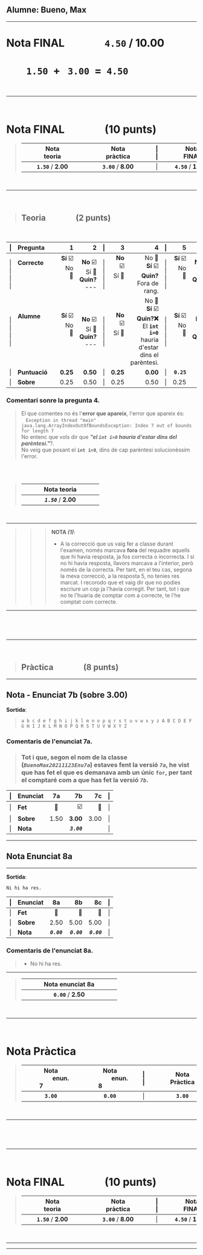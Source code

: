 ## Alumne:  **Bueno, Max**
---

# **Nota FINAL**&nbsp;&nbsp;&nbsp;&nbsp;&nbsp;&nbsp;&nbsp;&nbsp;&nbsp;&nbsp;&nbsp;&nbsp;&nbsp;&nbsp;&nbsp;&nbsp;**```4.50```** / **10.00**

# &nbsp;&nbsp;&nbsp;&nbsp;&nbsp;&nbsp;&nbsp;&nbsp;```1.50```&nbsp;&nbsp;**+**&nbsp;&nbsp; ```3.00```&nbsp;&nbsp;**=**&nbsp;&nbsp;**```4.50```**

<br><hr><br>
# **Nota FINAL**&nbsp;&nbsp;&nbsp;&nbsp;&nbsp;&nbsp;&nbsp;&nbsp;&nbsp;&nbsp;&nbsp;&nbsp;&nbsp;&nbsp;&nbsp;&nbsp;(10 punts)
>|&nbsp;&nbsp;&nbsp;&nbsp;&nbsp;&nbsp;&nbsp;&nbsp;&nbsp;&nbsp;&nbsp;&nbsp;Nota&nbsp;&nbsp;&nbsp;&nbsp;&nbsp;&nbsp;&nbsp;&nbsp;&nbsp;&nbsp;&nbsp;&nbsp;<br>&nbsp;&nbsp;&nbsp;&nbsp;&nbsp;&nbsp;&nbsp;&nbsp;&nbsp;&nbsp;&nbsp;&nbsp;teoria&nbsp;&nbsp;&nbsp;&nbsp;&nbsp;&nbsp;&nbsp;&nbsp;&nbsp;&nbsp;&nbsp;&nbsp;|&nbsp;&nbsp;&nbsp;&nbsp;&nbsp;&nbsp;&nbsp;&nbsp;&nbsp;&nbsp;&nbsp;&nbsp;Nota&nbsp;&nbsp;&nbsp;&nbsp;&nbsp;&nbsp;&nbsp;&nbsp;&nbsp;&nbsp;&nbsp;&nbsp;<br>&nbsp;&nbsp;&nbsp;&nbsp;&nbsp;&nbsp;&nbsp;&nbsp;&nbsp;&nbsp;&nbsp;&nbsp;pràctica&nbsp;&nbsp;&nbsp;&nbsp;&nbsp;&nbsp;&nbsp;&nbsp;&nbsp;&nbsp;&nbsp;&nbsp;|\|<br>\||&nbsp;&nbsp;&nbsp;&nbsp;&nbsp;&nbsp;&nbsp;&nbsp;&nbsp;&nbsp;&nbsp;&nbsp;Nota&nbsp;&nbsp;&nbsp;&nbsp;&nbsp;&nbsp;&nbsp;&nbsp;&nbsp;&nbsp;&nbsp;&nbsp;<br>&nbsp;&nbsp;&nbsp;&nbsp;&nbsp;&nbsp;&nbsp;&nbsp;&nbsp;&nbsp;&nbsp;&nbsp;FINAL&nbsp;&nbsp;&nbsp;&nbsp;&nbsp;&nbsp;&nbsp;&nbsp;&nbsp;&nbsp;&nbsp;&nbsp;|
>|:-:|:-:|:-:|:-:|
>|**```1.50```**&nbsp;/&nbsp;**2.00**|**```3.00```**&nbsp;/**&nbsp;8.00**|\||**```4.50```**&nbsp;/**&nbsp;10.00**

<br><hr><br>

> ## **Teoria**&nbsp;&nbsp;&nbsp;&nbsp;&nbsp;&nbsp;&nbsp;&nbsp;&nbsp;&nbsp;&nbsp;&nbsp;&nbsp;&nbsp;&nbsp;&nbsp;(2 punts)
<br>

| \||Pregunta|**1**|**2**|\||**3**|**4**|\||**5**|**6**|**\|**| **NOTA&nbsp;&nbsp;&nbsp;&nbsp;&nbsp;\|**|
|:-|:-|-:|-:|:-:|-:|-:|:-:|-:|-:|-:|-:|
| \|<br>\|<br>\|<br>\|<br>|**Correcte**&nbsp;&nbsp;&nbsp;&nbsp;<br><br><br><br>|**Sí** ☑️<br>No 🔲<br><br><br>|**No** ☑️<br>Sí 🔲<br>**Quin?**<br>---<br>|\|<br>\|<br>\|<br>\|<br>|**No** ☑️<br>Sí 🔲<br><br><br>|No 🔲<br>**Sí** ☑️<br>**Quin?**<br>Fora de rang.|\|<br>\|<br>\|<br>\|<br>|**Sí** ☑️<br>No 🔲<br><br><br>|**No** ☑️<br>Sí 🔲<br>**Quin?**<br>---<br>|\|<br>\|<br>\|<br>\||<br><br><br>|
| \|<br>\|<br>\|<br>\|<br>|**Alumne**&nbsp;&nbsp;&nbsp;&nbsp;<br><br><br><br><br>|**Sí** ☑️<br>No 🔲<br><br><br>|**No** ☑️<br>Sí 🔲<br>**Quin?**<br>---<br>|\|<br>\|<br>\|<br>\|<br>|**No** ☑️<br>Sí 🔲<br><br><br>|No 🔲<br>**Sí** ☑️<br>**Quin?❌**<br>El **```int i=0```** hauria d'estar dins el parèntesi.<br>|\|<br>\|<br>\|<br>\|<br>|**Sí** ☑️<br>No 🔲<br><br><br>|**No** 🔲<br>Sí ☑️<br>**Quin?**<br>---<br>|\|<br>\|<br>\|<br>\|<br>
| \||**Puntuació**&nbsp;&nbsp;&nbsp;&nbsp;|**0.25**|**0.50**|\||**0.25**|**0.00**|\||**```0.25```**|**```0.25```**|\||***```1.50```* *(1)*** **\|**|
| \||**Sobre**&nbsp;&nbsp;&nbsp;&nbsp;|0.25|0.50|\||0.25|0.50|\||0.25|0.25|\||**2.00**&nbsp;&nbsp;&nbsp;&nbsp;**\|**|

### Comentari sonre la **pregunta 4**.
> El que comentes no és l'**error que apareix**, l'error que apareix és:<br>
> &nbsp;&nbsp;&nbsp;```Exception in thread "main" java.lang.ArrayIndexOutOfBoundsException: Index 7 out of bounds for length 7```<br>
> No entenc que vols dir que ***"el ```int i=0``` hauria d'estar dins del parèntesi."***?.<br>
> No veig que posant el **```int i=0```**, dins de cap parèntesi solucionèssim l'error.<br>
> 

<br>
<br>

>|&nbsp;&nbsp;&nbsp;&nbsp;&nbsp;&nbsp;&nbsp;&nbsp;&nbsp;&nbsp;&nbsp;&nbsp;**Nota teoria**&nbsp;&nbsp;&nbsp;&nbsp;&nbsp;&nbsp;&nbsp;&nbsp;&nbsp;&nbsp;&nbsp;&nbsp;|
>|:-:|
>|***```1.50```***&nbsp;/&nbsp;**2.00**|

<br>
<hr>

> > > **NOTA *(1)***:
> > > * A la correcció que us vaig fer a classe durant l'examen, només marcava **fora** del requadre aquells que hi havia resposta, ja fos correcta o incorrecta. I si no hi havia resposta, llavors marcava a l'interior, però només de la correcta.
Per tant, en el teu cas, segona la meva correcció, a la resposta 5, no tenies res marcat.
I recorodo que et vaig dir que no podies escriure un cop ja l'havia corregit.
Per tant, tot i que no te l'huaria de comptar com a correcte, te l'he comptat com correcte.
<hr>
<br>

<br><hr><br>

> ## **Pràctica**&nbsp;&nbsp;&nbsp;&nbsp;&nbsp;&nbsp;&nbsp;&nbsp;&nbsp;&nbsp;&nbsp;&nbsp;&nbsp;&nbsp;&nbsp;&nbsp;(8 punts)

<hr>

## **Nota** - Enunciat **7b** (sobre **3.00**)

**Sortida**:
>```
> a b c d e f g h i j k l m n o p q r s t u v w x y z A B C D E F G H I J K L M N O P Q R S T U V W X Y Z  
>```

### Comentaris de l'**enunciat 7a**.
> ### Tot i que, segon el nom de la classe (***```BuenoMax20211123Enu7a```***) estaves fent la versió ***```7a```***, he vist que has fet el que es demanava amb **un únic** **```for```**, per tant el comptaré com a que has fet la versió ***```7b```***.



|\||Enunciat |7a|7b|7c|\|
|:-|:-|:-:|-:|-:|-:|
|\||**Fet**|🔲|☑️|🔲|\|
|\||**Sobre**|1.50|**3.00**|3.00|\|
|\||**Nota**||***```3.00```***||\|

<hr>

## **Nota** Enunciat **8a**
---

**Sortida**:
```
Ni hi ha res.
```

|\||Enunciat |8a|8b|8c|\|
|:-|:-|:-:|-:|-:|-:|
|\||**Fet**|🔲|🔲|🔲|\|
|\||**Sobre**|2.50|5.00|5.00|\|
|\||**Nota**|***```0.00```***|***```0.00```***|***```0.00```***|\|

### Comentaris de l'**enunciat 8a**.
> - No hi ha res.

<hr>

>|&nbsp;&nbsp;&nbsp;&nbsp;&nbsp;&nbsp;&nbsp;&nbsp;&nbsp;&nbsp;&nbsp;&nbsp;**Nota enunciat 8a**&nbsp;&nbsp;&nbsp;&nbsp;&nbsp;&nbsp;&nbsp;&nbsp;&nbsp;&nbsp;&nbsp;&nbsp;|
>|:-:|
>|**```0.00```**&nbsp;/&nbsp;**2.50**|


<br><hr><br>

# **Nota Pràctica**

>|&nbsp;&nbsp;&nbsp;&nbsp;&nbsp;&nbsp;&nbsp;&nbsp;&nbsp;&nbsp;&nbsp;&nbsp;Nota&nbsp;&nbsp;&nbsp;&nbsp;&nbsp;&nbsp;&nbsp;&nbsp;&nbsp;&nbsp;&nbsp;&nbsp;<br>&nbsp;&nbsp;&nbsp;&nbsp;&nbsp;&nbsp;&nbsp;&nbsp;&nbsp;&nbsp;&nbsp;&nbsp;enun. 7&nbsp;&nbsp;&nbsp;&nbsp;&nbsp;&nbsp;&nbsp;&nbsp;&nbsp;&nbsp;&nbsp;&nbsp;|&nbsp;&nbsp;&nbsp;&nbsp;&nbsp;&nbsp;&nbsp;&nbsp;&nbsp;&nbsp;&nbsp;&nbsp;Nota&nbsp;&nbsp;&nbsp;&nbsp;&nbsp;&nbsp;&nbsp;&nbsp;&nbsp;&nbsp;&nbsp;&nbsp;<br>&nbsp;&nbsp;&nbsp;&nbsp;&nbsp;&nbsp;&nbsp;&nbsp;&nbsp;&nbsp;&nbsp;&nbsp;enun. 8&nbsp;&nbsp;&nbsp;&nbsp;&nbsp;&nbsp;&nbsp;&nbsp;&nbsp;&nbsp;&nbsp;&nbsp;|\|<br>\||&nbsp;&nbsp;&nbsp;&nbsp;&nbsp;&nbsp;&nbsp;&nbsp;&nbsp;&nbsp;&nbsp;&nbsp;Nota&nbsp;&nbsp;&nbsp;&nbsp;&nbsp;&nbsp;&nbsp;&nbsp;&nbsp;&nbsp;&nbsp;&nbsp;<br>&nbsp;&nbsp;&nbsp;&nbsp;&nbsp;&nbsp;&nbsp;&nbsp;&nbsp;&nbsp;&nbsp;&nbsp;Pràctica&nbsp;&nbsp;&nbsp;&nbsp;&nbsp;&nbsp;&nbsp;&nbsp;&nbsp;&nbsp;&nbsp;&nbsp;|
>|:-:|:-:|:-:|:-:|
>|**```3.00```**|**```0.00```**|\||**```3.00```**|

<br><hr><br>



<br><hr><br>
# **Nota FINAL**&nbsp;&nbsp;&nbsp;&nbsp;&nbsp;&nbsp;&nbsp;&nbsp;&nbsp;&nbsp;&nbsp;&nbsp;&nbsp;&nbsp;&nbsp;&nbsp;(10 punts)
>|&nbsp;&nbsp;&nbsp;&nbsp;&nbsp;&nbsp;&nbsp;&nbsp;&nbsp;&nbsp;&nbsp;&nbsp;Nota&nbsp;&nbsp;&nbsp;&nbsp;&nbsp;&nbsp;&nbsp;&nbsp;&nbsp;&nbsp;&nbsp;&nbsp;<br>&nbsp;&nbsp;&nbsp;&nbsp;&nbsp;&nbsp;&nbsp;&nbsp;&nbsp;&nbsp;&nbsp;&nbsp;teoria&nbsp;&nbsp;&nbsp;&nbsp;&nbsp;&nbsp;&nbsp;&nbsp;&nbsp;&nbsp;&nbsp;&nbsp;|&nbsp;&nbsp;&nbsp;&nbsp;&nbsp;&nbsp;&nbsp;&nbsp;&nbsp;&nbsp;&nbsp;&nbsp;Nota&nbsp;&nbsp;&nbsp;&nbsp;&nbsp;&nbsp;&nbsp;&nbsp;&nbsp;&nbsp;&nbsp;&nbsp;<br>&nbsp;&nbsp;&nbsp;&nbsp;&nbsp;&nbsp;&nbsp;&nbsp;&nbsp;&nbsp;&nbsp;&nbsp;pràctica&nbsp;&nbsp;&nbsp;&nbsp;&nbsp;&nbsp;&nbsp;&nbsp;&nbsp;&nbsp;&nbsp;&nbsp;|\|<br>\||&nbsp;&nbsp;&nbsp;&nbsp;&nbsp;&nbsp;&nbsp;&nbsp;&nbsp;&nbsp;&nbsp;&nbsp;Nota&nbsp;&nbsp;&nbsp;&nbsp;&nbsp;&nbsp;&nbsp;&nbsp;&nbsp;&nbsp;&nbsp;&nbsp;<br>&nbsp;&nbsp;&nbsp;&nbsp;&nbsp;&nbsp;&nbsp;&nbsp;&nbsp;&nbsp;&nbsp;&nbsp;FINAL&nbsp;&nbsp;&nbsp;&nbsp;&nbsp;&nbsp;&nbsp;&nbsp;&nbsp;&nbsp;&nbsp;&nbsp;|
>|:-:|:-:|:-:|:-:|
>|**```1.50```**&nbsp;/&nbsp;**2.00**|**```3.00```**&nbsp;/**&nbsp;8.00**|\||**```4.50```**&nbsp;/**&nbsp;10.00**
<br>
<hr>
<hr>